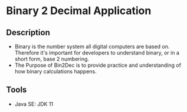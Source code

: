 # Binary 2 Decimal Application

## Description
- Binary is the number system all digital computers are based on. Therefore it's important for developers to understand binary, or in a short form, base 2 numbering.
- The Purpose of Bin2Dec is to provide practice and understanding of how binary calculations happens.

## Tools
- Java SE: JDK 11
